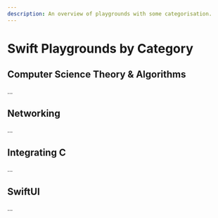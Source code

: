 ```yaml
---
description: An overview of playgrounds with some categorisation.
---
```


# Swift Playgrounds by Category

## Computer Science Theory & Algorithms

…

## Networking

…

## Integrating C

…

## SwiftUI

…

